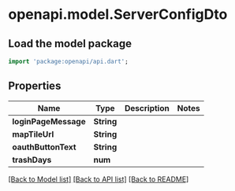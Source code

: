 # openapi.model.ServerConfigDto

## Load the model package
```dart
import 'package:openapi/api.dart';
```

## Properties
Name | Type | Description | Notes
------------ | ------------- | ------------- | -------------
**loginPageMessage** | **String** |  | 
**mapTileUrl** | **String** |  | 
**oauthButtonText** | **String** |  | 
**trashDays** | **num** |  | 

[[Back to Model list]](../README.md#documentation-for-models) [[Back to API list]](../README.md#documentation-for-api-endpoints) [[Back to README]](../README.md)


